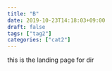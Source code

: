 ```yaml
---
title: "B"
date: 2019-10-23T14:18:03+09:00
draft: false
tags: ["tag2"]
categories: ["cat2"]
---
```


this is the landing page for dir
